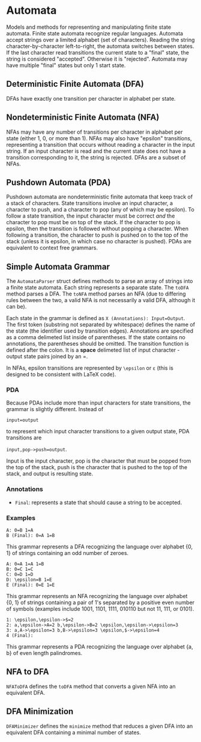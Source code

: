 # Automata
Models and methods for representing and manipulating finite state automata. Finite state automata recognize regular languages.
Automata accept strings over a limited alphabet (set of characters). Reading the string character-by-character left-to-right, 
the automata switches between states. If the last character read transitions the current state to a "final" state, the string
is considered "accepted". Otherwise it is "rejected". Automata may have multiple "final" states but only 1 start state.

## Deterministic Finite Automata (DFA)
DFAs have exactly one transition per character in alphabet per state.

## Nondeterministic Finite Automata (NFA)
NFAs may have any number of transitions per character in alphabet per state (either 1, 0, or more than 1).
NFAs may also have "epsilon" transitions, representing a transition that occurs without reading a character
in the input string. If an input character is read and the current state does not have a transition corresponding
to it, the string is rejected. DFAs are a subset of NFAs.

## Pushdown Automata (PDA)
Pushdown automata are nondeterministic finite automata that keep track of a stack of characters. State transitions involve an input character, a character to push, and a character to pop (any of which may be epsilon). To follow a state transition, the input character must be correct *and* the character to pop must be on top of the stack. If the character to pop is epsilon, then the transition is followed without popping a character. When following a transition, the character to push is pushed on to the top of the stack (unless it is epsilon, in which case no character is pushed). PDAs are equivalent to context free grammars.

## Simple Automata Grammar
The ```AutomataParser``` struct defines methods to parse an array of strings into a finite state automata.
Each string represents a separate state. The ```toDFA``` method parses a DFA. The ```toNFA``` method parses
an NFA (due to differing rules between the two, a valid NFA is not necessarily a valid DFA, although it can be).

Each state in the grammar is defined as ```X (Annotations): Input=Output```. The first token (substring
not separated by whitespace) defines the name of the state (the identifier used by transition edges). Annotations
are specified as a comma delimeted list inside of parentheses. If the state contains no annotations, the
parentheses should be omitted. The transition function is defined after the colon. It is a **space** delimeted
list of input character - output state pairs joined by an =.

In NFAs, epsilon transitions are represented by ```\epsilon``` or ```ε``` (this is designed to be consistent with LaTeX code).

### PDA
Because PDAs include more than input characters for state transitions, the grammar is slightly different. Instead of 

```input=output```

to represent which input character transitions to a given output state, PDA transitions are

```input,pop->push=output```.

Input is the input character, pop is the character that must be popped from the top of the stack, push is the character that is pushed to the top of the stack, and output is resulting state.

### Annotations
* ```Final```: represents a state that should cause a string to be accepted.

### Examples
```
A: 0=B 1=A
B (Final): 0=A 1=B
```
This grammar represents a DFA recognizing the language over alphabet {0, 1} of strings
containing an odd number of zeroes.

```
A: 0=A 1=A 1=B
B: 0=C 1=C
C: 0=D 1=D
D: \epsilon=B 1=E
E (Final): 0=E 1=E
```
This grammar represents an NFA recognizing the language over alphabet {0, 1} of strings
containing a pair of 1's separated by a positive even number of symbols (examples include
1001, 1101, 1111, 010110 but not 11, 111, or 0101).

```
1: \epsilon,\epsilon->$=2
2: a,\epsilon->A=2 b,\epsilon->B=2 \epsilon,\epsilon->\epsilon=3
3: a,A->\epsilon=3 b,B->\epsilon=3 \epsilon,$->\epsilon=4
4 (Final):
```
This grammar represents a PDA recognizing the language over alphabet {a, b} of even
length palindromes.

## NFA to DFA
```NFAToDFA``` defines the ```toDFA``` method that converts a given NFA into an equivalent DFA.

## DFA Minimization
```DFAMinimizer``` defines the ```minimize``` method that reduces a given DFA into an equivalent
DFA containing a minimal number of states.
